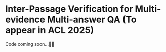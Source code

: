 # Inter-Passage Verification for Multi-evidence Multi-answer QA (To appear in ACL 2025)

Code coming soon...🧑‍💻
